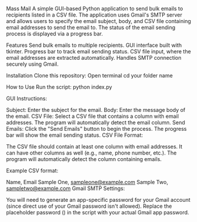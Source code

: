 Mass Mail
A simple GUI-based Python application to send bulk emails to recipients listed in a CSV file. The application uses Gmail's SMTP server and allows users to specify the email subject, body, and CSV file containing email addresses to send the email to. The status of the email sending process is displayed via a progress bar.

Features
Send bulk emails to multiple recipients.
GUI interface built with tkinter.
Progress bar to track email sending status.
CSV file input, where the email addresses are extracted automatically.
Handles SMTP connection securely using Gmail.

Installation
Clone this repository:
Open terminal
cd your folder name

How to Use
Run the script:
python index.py

GUI Instructions:

Subject: Enter the subject for the email.
Body: Enter the message body of the email.
CSV File: Select a CSV file that contains a column with email addresses. The program will automatically detect the email column.
Send Emails: Click the "Send Emails" button to begin the process. The progress bar will show the email sending status.
CSV File Format:

The CSV file should contain at least one column with email addresses. It can have other columns as well (e.g., name, phone number, etc.). The program will automatically detect the column containing emails.

Example CSV format:

Name, Email
Sample One, sampleone@example.com
Sample Two, sampletwo@example.com
Gmail SMTP Settings:

You will need to generate an app-specific password for your Gmail account (since direct use of your Gmail password isn't allowed).
Replace the placeholder password () in the script with your actual Gmail app password.
